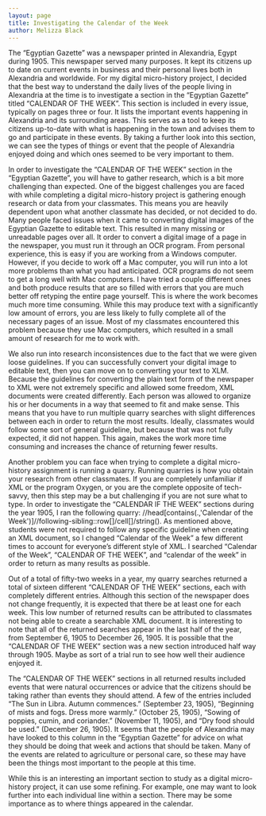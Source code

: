 ```yaml
---
layout: page
title: Investigating the Calendar of the Week
author: Melizza Black
---
```


The “Egyptian Gazette” was a newspaper printed in Alexandria, Egypt during 1905. This newspaper served many purposes. It kept its citizens up to date on current events in business and their personal lives both in Alexandria and worldwide. For my digital micro-history project, I decided that the best way to understand the daily lives of the people living in Alexandria at the time is to investigate a section in the “Egyptian Gazette” titled “CALENDAR OF THE WEEK”. This section is included in every issue, typically on pages three or four. It lists the important events happening in Alexandria and its surrounding areas. This serves as a tool to keep its citizens up-to-date with what is happening in the town and advises them to go and participate in these events. By taking a further look into this section, we can see the types of things or event that the people of Alexandria enjoyed doing and which ones seemed to be very important to them.

In order to investigate the “CALENDAR OF THE WEEK” section in the “Egyptian Gazette”, you will have to gather research, which is a bit more challenging than expected. One of the biggest challenges you are faced with while completing a digital micro-history project is gathering enough research or data from your classmates. This means you are heavily dependent upon what another classmate has decided, or not decided to do. Many people faced issues when it came to converting digital images of the Egyptian Gazette to editable text. This resulted in many missing or unreadable pages over all. It order to convert a digital image of a page in the newspaper, you must run it through an OCR program. From personal experience, this is easy if you are working from a Windows computer. However, if you decide to work off a Mac computer, you will run into a lot more problems than what you had anticipated. OCR programs do not seem to get a long well with Mac computers. I have tried a couple different ones and both produce results that are so filled with errors that you are much better off retyping the entire page yourself. This is where the work becomes much more time consuming. While this may produce text with a significantly low amount of errors, you are less likely to fully complete all of the necessary pages of an issue. Most of my classmates encountered this problem because they use Mac computers, which resulted in a small amount of research for me to work with.

We also run into research inconsistences due to the fact that we were given loose guidelines. If you can successfully convert your digital image to editable text, then you can move on to converting your text to XLM. Because the guidelines for converting the plain text form of the newspaper to XML were not extremely specific and allowed some freedom, XML documents were created differently.  Each person was allowed to organize his or her documents in a way that seemed to fit and make sense. This means that you have to run multiple quarry searches with slight differences between each in order to return the most results. Ideally, classmates would follow some sort of general guideline, but because that was not fully expected, it did not happen. This again, makes the work more time consuming and increases the chance of returning fewer results.


Another problem you can face when trying to complete a digital micro-history assignment is running a quarry. Running quarries is how you obtain your research from other classmates. If you are completely unfamiliar if XML or the program Oxygen, or you are the complete opposite of tech-savvy, then this step may be a but challenging if you are not sure what to type. In order to investigate the “CALENDAR IF THE WEEK” sections during the year 1905, I ran the following quarry:  //head[contains(.,'Calendar of the Week')]//following-sibling::row[]/cell[]/string(). As mentioned above, students were not required to follow any specific guideline when creating an XML document, so I changed “Calendar of the Week” a few different times to account for everyone’s different style of XML. I searched “Calendar of the Week”, “CALENDAR OF THE WEEK”, and “calendar of the week” in order to return as many results as possible.

Out of a total of fifty-two weeks in a year, my quarry searches returned a total of sixteen different “CALENDAR OF THE WEEK” sections, each with completely different entries. Although this section of the newspaper does not change frequently, it is expected that there be at least one for each week. This low number of returned results can be attributed to classmates not being able to create a searchable XML document. It is interesting to note that all of the returned searches appear in the last half of the year, from September 6, 1905 to December 26, 1905. It is possible that the “CALENDAR OF THE WEEK” section was a new section introduced half way through 1905. Maybe as sort of a trial run to see how well their audience enjoyed it.

The “CALENDAR OF THE WEEK” sections in all returned results included events that were natural occurrences or advice that the citizens should be taking rather than events they should attend. A few of the entries included “The Sun in Libra. Autumn commences.” (September 23, 1905), “Beginning of mists and fogs. Dress more warmly.” (October 25, 1905), “Sowing of poppies, cumin, and coriander.” (November 11, 1905), and “Dry food should be used.” (December 26, 1905). It seems that the people of Alexandria may have looked to this column in the “Egyptian Gazette” for advice on what they should be doing that week and actions that should be taken. Many of the events are related to agriculture or personal care, so these may have been the things most important to the people at this time.

While this is an interesting an important section to study as a digital micro-history project, it can use some refining. For example, one may want to look further into each individual line within a section. There may be some importance as to where things appeared in the calendar.

